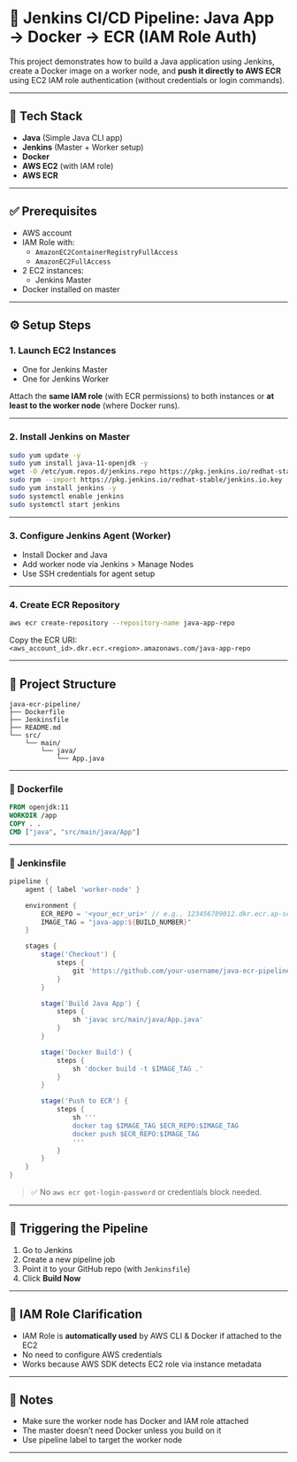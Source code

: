 # 🚀 Jenkins CI/CD Pipeline: Java App → Docker → ECR (IAM Role Auth)

This project demonstrates how to build a Java application using Jenkins, create a Docker image on a worker node, and **push it directly to AWS ECR** using EC2 IAM role authentication (without credentials or login commands).

---

## 🧰 Tech Stack

- **Java** (Simple Java CLI app)
- **Jenkins** (Master + Worker setup)
- **Docker**
- **AWS EC2** (with IAM role)
- **AWS ECR**

---

## ✅ Prerequisites

- AWS account
- IAM Role with:
  - `AmazonEC2ContainerRegistryFullAccess`
  - `AmazonEC2FullAccess`
- 2 EC2 instances:
  - Jenkins Master
- Docker installed on master


---

## ⚙️ Setup Steps

### 1. Launch EC2 Instances

- One for Jenkins Master
- One for Jenkins Worker

Attach the **same IAM role** (with ECR permissions) to both instances or **at least to the worker node** (where Docker runs).

---

### 2. Install Jenkins on Master

```bash
sudo yum update -y
sudo yum install java-11-openjdk -y
wget -O /etc/yum.repos.d/jenkins.repo https://pkg.jenkins.io/redhat-stable/jenkins.repo
sudo rpm --import https://pkg.jenkins.io/redhat-stable/jenkins.io.key
sudo yum install jenkins -y
sudo systemctl enable jenkins
sudo systemctl start jenkins
```

---

### 3. Configure Jenkins Agent (Worker)

- Install Docker and Java
- Add worker node via Jenkins > Manage Nodes
- Use SSH credentials for agent setup

---

### 4. Create ECR Repository

```bash
aws ecr create-repository --repository-name java-app-repo
```

Copy the ECR URI:  
`<aws_account_id>.dkr.ecr.<region>.amazonaws.com/java-app-repo`

---

## 📁 Project Structure

```
java-ecr-pipeline/
├── Dockerfile
├── Jenkinsfile
├── README.md
└── src/
    └── main/
        └── java/
            └── App.java
```

---

### 🐳 Dockerfile

```Dockerfile
FROM openjdk:11
WORKDIR /app
COPY . .
CMD ["java", "src/main/java/App"]
```

---

### 🔧 Jenkinsfile

```groovy
pipeline {
    agent { label 'worker-node' }

    environment {
        ECR_REPO = '<your_ecr_uri>' // e.g., 123456789012.dkr.ecr.ap-south-1.amazonaws.com/java-app-repo
        IMAGE_TAG = "java-app:${BUILD_NUMBER}"
    }

    stages {
        stage('Checkout') {
            steps {
                git 'https://github.com/your-username/java-ecr-pipeline.git'
            }
        }

        stage('Build Java App') {
            steps {
                sh 'javac src/main/java/App.java'
            }
        }

        stage('Docker Build') {
            steps {
                sh 'docker build -t $IMAGE_TAG .'
            }
        }

        stage('Push to ECR') {
            steps {
                sh '''
                docker tag $IMAGE_TAG $ECR_REPO:$IMAGE_TAG
                docker push $ECR_REPO:$IMAGE_TAG
                '''
            }
        }
    }
}
```

> ✅ No `aws ecr get-login-password` or credentials block needed.

---

## 🧪 Triggering the Pipeline

1. Go to Jenkins
2. Create a new pipeline job
3. Point it to your GitHub repo (with `Jenkinsfile`)
4. Click **Build Now**

---

## 🔐 IAM Role Clarification

- IAM Role is **automatically used** by AWS CLI & Docker if attached to the EC2
- No need to configure AWS credentials
- Works because AWS SDK detects EC2 role via instance metadata

---

## 📌 Notes

- Make sure the worker node has Docker and IAM role attached
- The master doesn’t need Docker unless you build on it
- Use pipeline label to target the worker node

---
